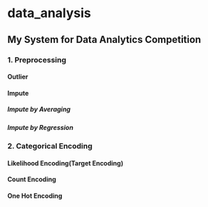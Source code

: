 # data_analysis

## My System for Data Analytics Competition

### 1. Preprocessing

#### Outlier

#### Impute

##### Impute by Averaging

##### Impute by Regression

### 2. Categorical Encoding

#### Likelihood Encoding(Target Encoding)

#### Count Encoding

#### One Hot Encoding
